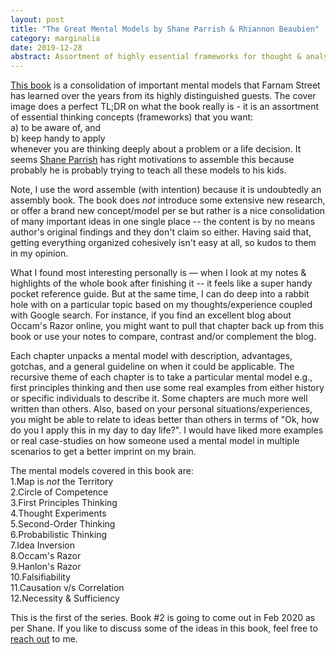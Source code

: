 ```yaml
---
layout: post
title: "The Great Mental Models by Shane Parrish & Rhiannon Beaubien"
category: marginalia
date: 2019-12-28
abstract: Assortment of highly essential frameworks for thought & analysis
---
```


[This book](https://www.amazon.com/dp/B07P79P8ST/ref=cm_sw_em_r_mt_dp_U_1S8cEb25BWZQX) is a consolidation of important mental models that Farnam Street has learned over the years from its highly distinguished guests. The cover image does a perfect TL;DR on what the book really is - it is an assortment of essential thinking concepts (frameworks) that you want:  
  a) to be aware of, and  
  b) keep handy to apply    
whenever you are thinking deeply about a problem or a life decision. It seems [Shane Parrish](https://twitter.com/ShaneAParrish) has right motivations to assemble this because probably he is probably trying to teach all these models to his kids. 

Note, I use the word assemble (with intention) because it is undoubtedly an assembly book. The book does _not_ introduce some extensive new research, or offer a brand new concept/model per se but rather is a nice consolidation of many important ideas in one single place -- the content is by no means author's original findings and they don't claim so either. Having said that, getting everything organized cohesively isn't easy at all, so kudos to them in my opinion.

What I found most interesting personally is — when I look at my notes & highlights of the whole book after finishing it -- it feels like a super handy pocket reference guide. But at the same time, I can do deep into a rabbit hole with on a particular topic based on my thoughts/experience coupled with Google search. For instance, if you find an excellent blog about Occam's Razor online, you might want to pull that chapter back up from this book or use your notes to compare, contrast and/or complement the blog.

Each chapter unpacks a mental model with description, advantages, gotchas, and a general guideline on when it could be applicable. The recursive theme of each chapter is to take a particular mental model e.g., first principles thinking and then use some real examples from either history or specific individuals to describe it. Some chapters are much more well written than others. Also, based on your personal situations/experiences, you might be able to relate to ideas better than others in terms of "Ok, how do you I apply this in my day to day life?". I would have liked more examples or real case-studies on how someone used a mental model in multiple scenarios to get a better imprint on my brain.

The mental models covered in this book are:  
1.Map is _not_ the Territory  
2.Circle of Competence   
3.First Principles Thinking  
4.Thought Experiments   
5.Second-Order Thinking  
6.Probabilistic Thinking   
7.Idea Inversion  
8.Occam's Razor  
9.Hanlon's Razor  
10.Falsifiability  
11.Causation v/s Correlation  
12.Necessity & Sufficiency  

This is the first of the series. Book #2 is going to come out in Feb 2020 as per Shane. If you like to discuss some of the ideas in this book, feel free to [reach out](mailto:abhisharma.b@gmail.com) to me.